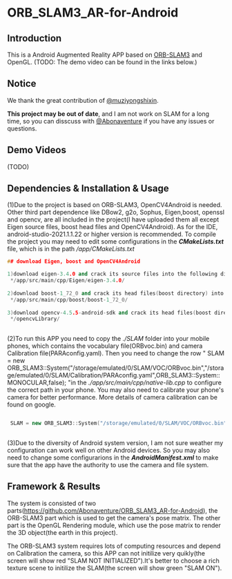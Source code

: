 # ORB_SLAM3_AR-for-Android
## Introduction
This is a Android Augmented Reality APP based on [ORB-SLAM3](https://github.com/UZ-SLAMLab/ORB_SLAM3) and OpenGL. (TODO: The demo video can be found in the links below.)

## Notice
We thank the great contribution of [@muziyongshixin](https://github.com/muziyongshixin/ORB-SLAM2-based-AR-on-Android). 

**This project may be out of date**, and I am not work on SLAM for a long time, so you can disscuss with [@Abonaventure](https://github.com/Abonaventure/ORB_SLAM3_AR-for-Android) if you have any issues or questions. 

## Demo Videos 

(TODO)


## Dependencies & Installation & Usage 
(1)Due to the project is based on ORB-SLAM3, OpenCV4Android is needed. Other third part dependence like DBow2, g2o, Sophus, Eigen,boost, openssl and opencv, are all included in the project(I have uploaded them all except Eigen source files, boost head files and OpenCV4Android). As for the IDE, android-studio-2021.1.1.22 or higher version is recommended.
To compile the project you may need to edit some configurations in the ***CMakeLists.txt*** file, which is in the path */app/CMakeLists.txt* 
```cpp
## download Eigen, boost and OpenCV4Android

1)download eigen-3.4.0 and crack its source files into the following directory
 */app/src/main/cpp/Eigen/eigen-3.4.0/
 
2)download boost-1_72_0 and crack its head files(boost directory) into the following directory
 */app/src/main/cpp/boost/boost-1_72_0/
 
3)download opencv-4.5.5-android-sdk and crack its head files(boost directory) into the following directory
 */opencvLibrary/
        
```
(2)To run this APP you need to copy the *./SLAM* folder into your mobile phones, which contains the vocabulary file(ORBvoc.bin) and camera Calibration file(PARAconfig.yaml). Then you need to change the row " SLAM = new ORB_SLAM3::System("/storage/emulated/0/SLAM/VOC/ORBvoc.bin","/storage/emulated/0/SLAM/Calibration/PARAconfig.yaml",ORB_SLAM3::System::MONOCULAR,false);
        "in the *./app/src/main/cpp/native-lib.cpp* to configure the correct path in your phone. You may also need to calibrate your phone's camera for better performance. More details of camera calibration can be found on google.

```cpp

 SLAM = new ORB_SLAM3::System("/storage/emulated/0/SLAM/VOC/ORBvoc.bin","/storage/emulated/0/SLAM/Calibration/PARAconfig.yaml",ORB_SLAM3::System::MONOCULAR,false);
        
```
(3)Due to the diversity of Android system version, I am not sure weather my configuration can work well on other Android devices. So you may also need to change some configurarions in the ***AndroidManifest.xml*** to make sure that the app have the authority to use the camera and file system.

## Framework & Results
The system is consisted of two parts(https://github.com/Abonaventure/ORB_SLAM3_AR-for-Android), the ORB-SLAM3 part which is used to get the camera's pose matrix. The other part is the OpenGL Rendering module, which use the pose matrix to render the 3D object(the earth in this project).


The ORB-SLAM3 system requires lots of computing resources and depend on Calibration the camera, so this APP can not initilize very quikly(the screen will show red "SLAM NOT INITIALIZED").It's better to choose a rich texture scene to initilize the SLAM(the screen will show green "SLAM ON"). 
